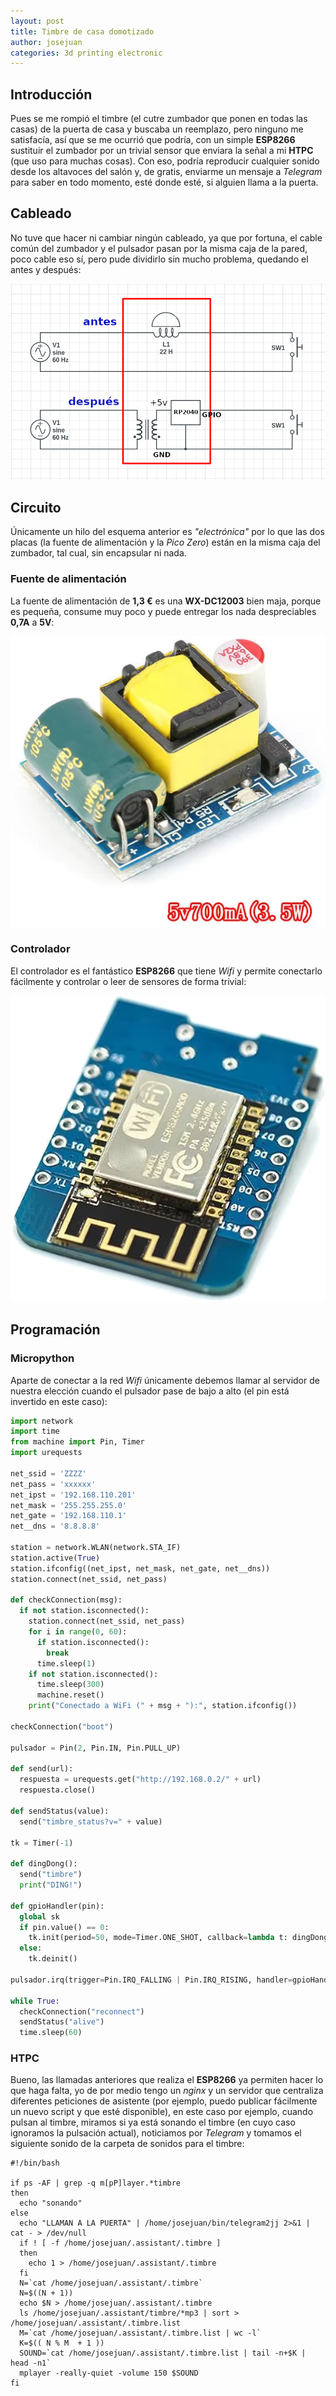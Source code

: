 ```yaml
---
layout: post
title: Timbre de casa domotizado
author: josejuan
categories: 3d printing electronic
---
```


## Introducción

Pues se me rompió el timbre (el cutre zumbador que ponen en todas las casas) de la puerta de casa y buscaba un reemplazo,
pero ninguno me satisfacía, así que se me ocurrió que podría, con un simple **ESP8266** sustituir el zumbador por un
trivial sensor que enviara la señal a mi **HTPC** (que uso para muchas cosas). Con eso, podría reproducir cualquier sonido
desde los altavoces del salón y, de gratis, enviarme un mensaje a _Telegram_ para saber en todo momento, esté donde esté,
si alguien llama a la puerta.

## Cableado

No tuve que hacer ni cambiar ningún cableado, ya que por fortuna, el cable común del zumbador y el pulsador pasan por la
misma caja de la pared, poco cable eso sí, pero pude dividirlo sin mucho problema, quedando el antes y después:

![Circuito timbre antes y después](/images/timbre-circuito.png)

## Circuito

Únicamente un hilo del esquema anterior es _"electrónica"_ por lo que las dos placas (la fuente de alimentación y la
_Pico Zero_) están en la misma caja del zumbador, tal cual, sin encapsular ni nada.

### Fuente de alimentación

La fuente de alimentación de **1,3 €** es una **WX-DC12003** bien maja, porque es pequeña, consume muy poco y puede
entregar los nada despreciables **0,7A** a **5V**:

![Fuente de alimentación](/images/WX-DC12003.png)

### Controlador

El controlador es el fantástico **ESP8266** que tiene _Wifi_ y permite conectarlo fácilmente y controlar o leer de
sensores de forma trivial:

![ESP8266](/images/ESP8266.png)

## Programación

### Micropython

Aparte de conectar a la red _Wifi_ únicamente debemos llamar al servidor de nuestra elección cuando el pulsador pase
de bajo a alto (el pin está invertido en este caso):

```python
import network
import time
from machine import Pin, Timer
import urequests

net_ssid = 'ZZZZ'
net_pass = 'xxxxxx'
net_ipst = '192.168.110.201'
net_mask = '255.255.255.0'
net_gate = '192.168.110.1'
net__dns = '8.8.8.8'

station = network.WLAN(network.STA_IF)
station.active(True)
station.ifconfig((net_ipst, net_mask, net_gate, net__dns))
station.connect(net_ssid, net_pass)

def checkConnection(msg):
  if not station.isconnected():
    station.connect(net_ssid, net_pass)
    for i in range(0, 60):
      if station.isconnected():
        break
      time.sleep(1)
    if not station.isconnected():
      time.sleep(300)
      machine.reset()
    print("Conectado a WiFi (" + msg + "):", station.ifconfig())

checkConnection("boot")

pulsador = Pin(2, Pin.IN, Pin.PULL_UP)

def send(url):
  respuesta = urequests.get("http://192.168.0.2/" + url)
  respuesta.close()

def sendStatus(value):
  send("timbre_status?v=" + value)

tk = Timer(-1)

def dingDong():
  send("timbre")
  print("DING!")

def gpioHandler(pin):
  global sk
  if pin.value() == 0:
    tk.init(period=50, mode=Timer.ONE_SHOT, callback=lambda t: dingDong())
  else:
    tk.deinit()

pulsador.irq(trigger=Pin.IRQ_FALLING | Pin.IRQ_RISING, handler=gpioHandler)

while True:
  checkConnection("reconnect")
  sendStatus("alive")
  time.sleep(60)
```

### HTPC

Bueno, las llamadas anteriores que realiza el **ESP8266** ya permiten hacer lo que haga falta, yo de por medio tengo
un _nginx_ y un servidor que centraliza diferentes peticiones de asistente (por ejemplo, puedo publicar fácilmente
un nuevo script y que esté disponible), en este caso por ejemplo, cuando pulsan al timbre, miramos si ya está sonando
el timbre (en cuyo caso ignoramos la pulsación actual), noticiamos por _Telegram_ y tomamos el siguiente sonido de la
carpeta de sonidos para el timbre:

```shell
#!/bin/bash

if ps -AF | grep -q m[pP]layer.*timbre
then
  echo "sonando"
else
  echo "LLAMAN A LA PUERTA" | /home/josejuan/bin/telegram2jj 2>&1 | cat - > /dev/null
  if ! [ -f /home/josejuan/.assistant/.timbre ]
  then
    echo 1 > /home/josejuan/.assistant/.timbre
  fi
  N=`cat /home/josejuan/.assistant/.timbre`
  N=$((N + 1))
  echo $N > /home/josejuan/.assistant/.timbre
  ls /home/josejuan/.assistant/timbre/*mp3 | sort > /home/josejuan/.assistant/.timbre.list
  M=`cat /home/josejuan/.assistant/.timbre.list | wc -l`
  K=$(( N % M  + 1 ))
  SOUND=`cat /home/josejuan/.assistant/.timbre.list | tail -n+$K | head -n1`
  mplayer -really-quiet -volume 150 $SOUND
fi
```